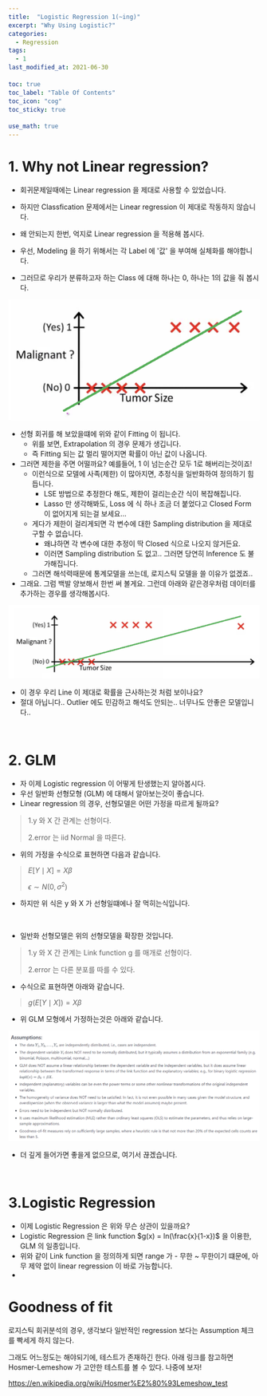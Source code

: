 ```yaml
---
title:  "Logistic Regression 1(~ing)"
excerpt: "Why Using Logistic?"
categories:
  - Regression
tags:
  - 1
last_modified_at: 2021-06-30

toc: true
toc_label: "Table Of Contents"
toc_icon: "cog"
toc_sticky: true

use_math: true
---
```


# 1. Why not Linear regression?

- 회귀문제일때에는 Linear regression 을 제대로 사용할 수 있었습니다.
- 하지만 Classfication 문제에서는 Linear regression 이 제대로 작동하지 않습니다. 
- 왜 안되는지 한번, 억지로 Linear regression 을 적용해 봅시다. 

- 우선, Modeling 을 하기 위해서는 각 Label 에 '값' 을 부여해 실체화를 해야합니다. 
- 그러므로 우리가 분류하고자 하는 Class 에 대해 하나는 0, 하나는 1의 값을 줘 봅시다. 

![png](/assets/images/Stat/11_2.png)

- 선형 회귀를 해 보았을떄에 위와 같이 Fitting 이 됩니다.
  - 위를 보면, Extrapolation 의 경우 문제가 생깁니다. 
  - 즉 Fitting 되는 값 멀리 떨어지면 확률이 아닌 값이 나옵니다. 
- 그러면 제한을 주면 어떨까요? 예를들어, 1 이 넘는순간 모두 1로 해버리는것이죠! 
  - 이런식으로 모델에 사족(제한) 이 많아지면, 추정식을 일반화하여 정의하기 힘듭니다.
    - LSE 방법으로 추정한다 해도, 제한이 걸리는순간 식이 복잡해집니다.
    - Lasso 만 생각해봐도, Loss 에 식 하나 조금 더 붙었다고 Closed Form 이 없어지게 되는걸 보세요... 
  - 게다가 제한이 걸리게되면 각 변수에 대한 Sampling distribution 을 제대로 구할 수 없습니다. 
    - 왜냐하면 각 변수에 대한 추정이 딱 Closed 식으로 나오지 않거든요. 
    - 이러면 Sampling distribution 도 없고.. 그러면 당연히 Inference 도 불가해집니다. 
  - 그러면 해석력때문에 통계모델을 쓰는데, 로지스틱 모델을 쓸 이유가 없겠죠.. 
- 그래요. 그럼 백발 양보해서 한번 써 볼게요. 그런데 아래와 같은경우처럼 데이터를 추가하는 경우를 생각해봅시다. 

![png](/assets/images/Stat/11_3.png)

- 이 경우 우리 Line 이 제대로 확률을 근사하는것 처럼 보이나요? 
- 절대 아닙니다.. Outlier 에도 민감하고 해석도 안되는.. 너무나도 안좋은 모델입니다..

<br>

# 2. GLM

- 자 이제 Logistic regression 이 어떻게 탄생했는지 알아봅시다. 
- 우선 일반화 선형모형 (GLM) 에 대해서 알아보는것이 좋습니다. 
- Linear regression 의 경우, 선형모델은 어떤 가정을 따르게 될까요? 

> 1.y 와 X 간 관계는 선형이다.
>
> 2.error 는 iid Normal 을 따른다. 

- 위의 가정을 수식으로 표현하면 다음과 같습니다. 

> $E[Y \mid X] = X\beta$
>
> $\epsilon \sim N(0,\sigma^2)$ 

- 하지만 위 식은 y 와 X 가 선형일떄에나 잘 먹히는식입니다. 

<br>

- 일반화 선형모델은 위의 선형모델을 확장한 것입니다. 

>1.y 와 X 간 관계는 Link function g 를 매개로 선형이다.
>
>2.error 는 다른 분포를 따를 수 있다. 

- 수식으로 표현하면 아래와 같습니다. 

> $g(E[Y \mid X]) = X\beta$

- 위 GLM 모형에서 가정하는것은 아래와 같습니다. 

![png](/assets/images/Stat/11_5.png)

- 더 깊게 들어가면 좋을게 없으므로, 여기서 끊겠습니다.

<br>

# 3.Logistic Regression

- 이제 Logistic Regression 은 위와 무슨 상관이 있을까요? 
- Logistic Regression 은 link function $g(x) = ln(\frac{x}{1-x})$ 을 이용한, GLM 의 일종입니다. 
- 위와 같이 Link function 을 정의하게 되면 range 가 - 무한 ~ 무한이기 떄문에, 아무 제약 없이 linear regression 이 바로 가능합니다.
- 

# Goodness of fit

로지스틱 회귀분석의 경우, 생각보다 일반적인 regression 보다는 Assumption 체크를 빡세게 하지 않는다. 

그래도 어느정도는 해야되기에, 테스트가 존재하긴 한다. 아래 링크를 참고하면 Hosmer-Lemeshow 가 고안한 테스트를 볼 수 있다. 나중에 보자! 

<https://en.wikipedia.org/wiki/Hosmer%E2%80%93Lemeshow_test>

